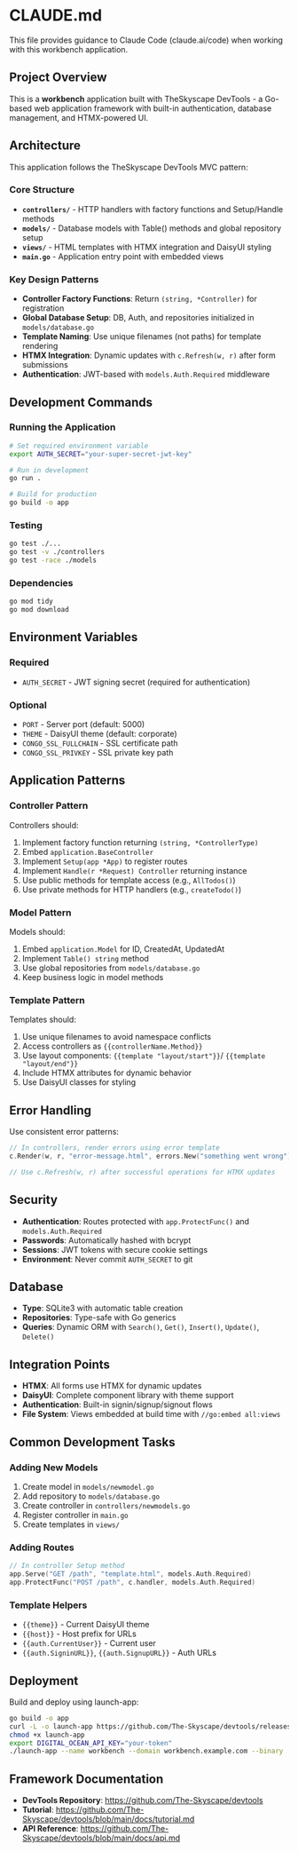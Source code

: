 # CLAUDE.md

This file provides guidance to Claude Code (claude.ai/code) when working with this workbench application.

## Project Overview

This is a **workbench** application built with TheSkyscape DevTools - a Go-based web application framework with built-in authentication, database management, and HTMX-powered UI.

## Architecture

This application follows the TheSkyscape DevTools MVC pattern:

### Core Structure

- **`controllers/`** - HTTP handlers with factory functions and Setup/Handle methods
- **`models/`** - Database models with Table() methods and global repository setup
- **`views/`** - HTML templates with HTMX integration and DaisyUI styling
- **`main.go`** - Application entry point with embedded views

### Key Design Patterns

- **Controller Factory Functions**: Return `(string, *Controller)` for registration
- **Global Database Setup**: DB, Auth, and repositories initialized in `models/database.go`
- **Template Naming**: Use unique filenames (not paths) for template rendering
- **HTMX Integration**: Dynamic updates with `c.Refresh(w, r)` after form submissions
- **Authentication**: JWT-based with `models.Auth.Required` middleware

## Development Commands

### Running the Application
```bash
# Set required environment variable
export AUTH_SECRET="your-super-secret-jwt-key"

# Run in development
go run .

# Build for production
go build -o app
```

### Testing
```bash
go test ./...
go test -v ./controllers
go test -race ./models
```

### Dependencies
```bash
go mod tidy
go mod download
```

## Environment Variables

### Required
- `AUTH_SECRET` - JWT signing secret (required for authentication)

### Optional
- `PORT` - Server port (default: 5000)
- `THEME` - DaisyUI theme (default: corporate)
- `CONGO_SSL_FULLCHAIN` - SSL certificate path
- `CONGO_SSL_PRIVKEY` - SSL private key path

## Application Patterns

### Controller Pattern
Controllers should:
1. Implement factory function returning `(string, *ControllerType)`
2. Embed `application.BaseController`
3. Implement `Setup(app *App)` to register routes
4. Implement `Handle(r *Request) Controller` returning instance
5. Use public methods for template access (e.g., `AllTodos()`)
6. Use private methods for HTTP handlers (e.g., `createTodo()`)

### Model Pattern
Models should:
1. Embed `application.Model` for ID, CreatedAt, UpdatedAt
2. Implement `Table() string` method
3. Use global repositories from `models/database.go`
4. Keep business logic in model methods

### Template Pattern
Templates should:
1. Use unique filenames to avoid namespace conflicts
2. Access controllers as `{{controllerName.Method}}`
3. Use layout components: `{{template "layout/start"}}`/ `{{template "layout/end"}}` 
4. Include HTMX attributes for dynamic behavior
5. Use DaisyUI classes for styling

## Error Handling

Use consistent error patterns:
```go
// In controllers, render errors using error template
c.Render(w, r, "error-message.html", errors.New("something went wrong"))

// Use c.Refresh(w, r) after successful operations for HTMX updates
```

## Security

- **Authentication**: Routes protected with `app.ProtectFunc()` and `models.Auth.Required`
- **Passwords**: Automatically hashed with bcrypt
- **Sessions**: JWT tokens with secure cookie settings
- **Environment**: Never commit `AUTH_SECRET` to git

## Database

- **Type**: SQLite3 with automatic table creation
- **Repositories**: Type-safe with Go generics
- **Queries**: Dynamic ORM with `Search()`, `Get()`, `Insert()`, `Update()`, `Delete()`

## Integration Points

- **HTMX**: All forms use HTMX for dynamic updates
- **DaisyUI**: Complete component library with theme support
- **Authentication**: Built-in signin/signup/signout flows
- **File System**: Views embedded at build time with `//go:embed all:views`

## Common Development Tasks

### Adding New Models
1. Create model in `models/newmodel.go`
2. Add repository to `models/database.go`
3. Create controller in `controllers/newmodels.go`
4. Register controller in `main.go`
5. Create templates in `views/`

### Adding Routes
```go
// In controller Setup method
app.Serve("GET /path", "template.html", models.Auth.Required)
app.ProtectFunc("POST /path", c.handler, models.Auth.Required)
```

### Template Helpers
- `{{theme}}` - Current DaisyUI theme
- `{{host}}` - Host prefix for URLs
- `{{auth.CurrentUser}}` - Current user
- `{{auth.SigninURL}}`, `{{auth.SignupURL}}` - Auth URLs

## Deployment

Build and deploy using launch-app:
```bash
go build -o app
curl -L -o launch-app https://github.com/The-Skyscape/devtools/releases/download/v1.0.1/launch-app
chmod +x launch-app
export DIGITAL_OCEAN_API_KEY="your-token"
./launch-app --name workbench --domain workbench.example.com --binary ./app
```

## Framework Documentation

- **DevTools Repository**: https://github.com/The-Skyscape/devtools
- **Tutorial**: https://github.com/The-Skyscape/devtools/blob/main/docs/tutorial.md
- **API Reference**: https://github.com/The-Skyscape/devtools/blob/main/docs/api.md